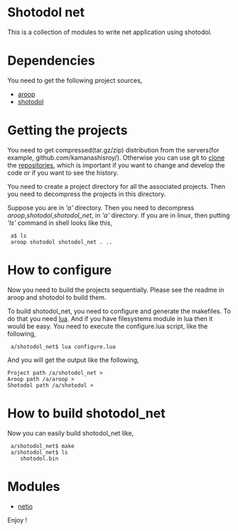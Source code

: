 Shotodol net
=============

This is a collection of modules to write net application using shotodol.

Dependencies
============

You need to get the following project sources,

- [aroop](https://github.com/kamanashisroy/aroop)
- [shotodol](https://github.com/kamanashisroy/shotodol)

Getting the projects
====================

You need to get compressed(tar.gz/zip) distribution from the servers(for example, github.com/kamanashisroy/). Otherwise you can use git to [clone](http://git-scm.com/docs/git-clone) the [repositories](http://en.wikipedia.org/wiki/Repository_%28version_control%29), which is important if you want to change and develop the code or if you want to see the history.

You need to create a project directory for all the associated projects. Then you need to decompress the projects in this directory.

Suppose you are in _'a'_ directory. Then you need to decompress _aroop_,_shotodol_,_shotodol\_net_, in _'a'_ directory. If you are in linux, then putting _'ls'_ command in shell looks like this,

```
 a$ ls 
 aroop shotodol shotodol_net . .. 
```

How to configure
===============

Now you need to build the projects sequentially. Please see the readme in aroop and shotodol to build them.

To build shotodol\_net, you need to configure and generate the makefiles. To do that you need [lua](http://www.lua.org/). And if you have filesystems module in lua then it would be easy. You need to execute the configure.lua script, like the following,

```
 a/shotodol_net$ lua configure.lua
```

And you will get the output like the following,

```
Project path /a/shotodol_net > 
Aroop path /a/aroop > 
Shotodol path /a/shotodol > 
```

How to build shotodol\_net
======================

Now you can easily build shotodol\_net like,

```
 a/shotodol_net$ make
 a/shotodol_net$ ls
	shotodol.bin
```

Modules
=========
- [netio](libs/netio/README.md)

Enjoy !
